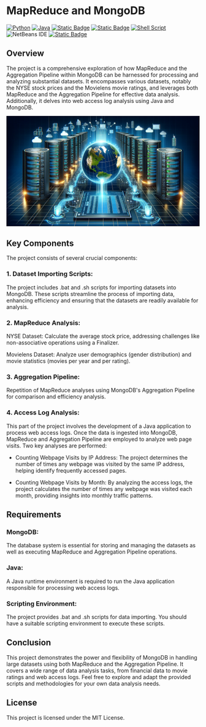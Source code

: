 # MapReduce and MongoDB 

[![Python](https://img.shields.io/badge/Python-FFD43B?style=for-the-badge&logo=python&logoColor=blue)](https://www.python.org/)
[![Java](https://img.shields.io/badge/java-yellow?style=for-the-badge&logo=openjdk&logoColor=white)](https://dev.java/)
[![Static Badge](https://img.shields.io/badge/MongoDB-black?style=for-the-badge&logo=MongoDB)](https://www.mongodb.com/)
[![Static Badge](https://img.shields.io/badge/linux-black?style=for-the-badge&logo=linux)](https://www.linux.org/)
[![Shell Script](https://img.shields.io/badge/shell_script-%23121011.svg?style=for-the-badge&logo=gnu-bash&logoColor=white)](https://www.shellscript.sh/)
![NetBeans IDE](https://img.shields.io/badge/NetBeansIDE-1B6AC6.svg?style=for-the-badge&logo=apache-netbeans-ide&logoColor=white)
[![Static Badge](https://img.shields.io/badge/mapreduce-yellow?style=for-the-badge)](https://www.databricks.com/glossary/mapreduce)

## Overview
The project is a comprehensive exploration of how MapReduce and the Aggregation Pipeline within MongoDB can be harnessed for processing and analyzing substantial datasets. It encompasses various datasets, notably the NYSE stock prices and the Movielens movie ratings, and leverages both MapReduce and the Aggregation Pipeline for effective data analysis. Additionally, it delves into web access log analysis using Java and MongoDB.

![Alt text](<Image.png>)

## Key Components
The project consists of several crucial components:
### 1. Dataset Importing Scripts: 
The project includes .bat and .sh scripts for importing datasets into MongoDB. These scripts streamline the process of importing data, enhancing efficiency and ensuring that the datasets are readily available for analysis.

### 2. MapReduce Analysis:
NYSE Dataset: 
Calculate the average stock price, addressing challenges like non-associative operations using a Finalizer.

Movielens Dataset: 
Analyze user demographics (gender distribution) and movie statistics (movies per year and per rating).

### 3. Aggregation Pipeline:
Repetition of MapReduce analyses using MongoDB's Aggregation Pipeline for comparison and efficiency analysis.

### 4. Access Log Analysis: 
This part of the project involves the development of a Java application to process web access logs. Once the data is ingested into MongoDB, MapReduce and Aggregation Pipeline are employed to analyze web page visits. Two key analyses are performed:

- Counting Webpage Visits by IP Address: The project determines the number of times any webpage was visited by the same IP address, helping identify frequently accessed pages.

- Counting Webpage Visits by Month: By analyzing the access logs, the project calculates the number of times any webpage was visited each month, providing insights into monthly traffic patterns.

## Requirements
### MongoDB: 
The database system is essential for storing and managing the datasets as well as executing MapReduce and Aggregation Pipeline operations.

### Java: 
A Java runtime environment is required to run the Java application responsible for processing web access logs.

### Scripting Environment: 
The project provides .bat and .sh scripts for data importing. You should have a suitable scripting environment to execute these scripts.

## Conclusion
This project demonstrates the power and flexibility of MongoDB in handling large datasets using both MapReduce and the Aggregation Pipeline. It covers a wide range of data analysis tasks, from financial data to movie ratings and web access logs. Feel free to explore and adapt the provided scripts and methodologies for your own data analysis needs.

## License
This project is licensed under the MIT License.
